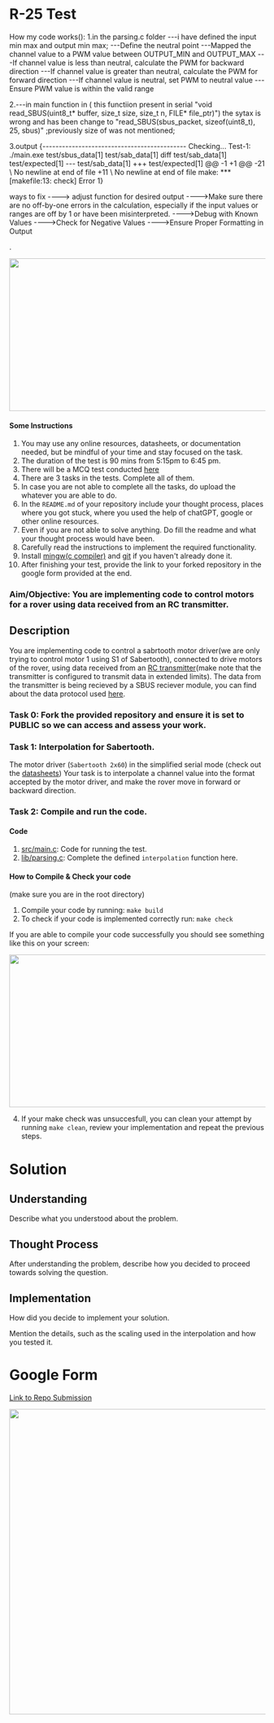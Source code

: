 # R-25 Test

How my code works():
1.in the parsing.c folder
  ---i have defined the input min max and output min max;
  ---Define the neutral point
  ---Mapped the channel value to a PWM value between OUTPUT_MIN and OUTPUT_MAX
  ---If channel value is less than neutral, calculate the PWM for backward direction
  ---If channel value is greater than neutral, calculate the PWM for forward direction
  ---If channel value is neutral, set PWM to neutral value
  ---Ensure PWM value is within the valid range
 
2.---in main function in ( this functiion present in  serial "void read_SBUS(uint8_t* buffer, size_t size, size_t n, FILE* file_ptr)")
  the sytax is wrong and has been change to "read_SBUS(sbus_packet, sizeof(uint8_t), 25, sbus)" ;previously size of was not mentioned;

3.output {--------------------------------------------
Checking...
Test-1: 
./main.exe test/sbus_data\[1\] test/sab_data[1]
diff test/sab_data[1] test/expected[1]
--- test/sab_data[1]
+++ test/expected[1]
@@ -1 +1 @@
-21
\ No newline at end of file
+11
\ No newline at end of file
make: *** [makefile:13: check] Error 1}

ways to fix 
----> adjust function for desired output 
---->Make sure there are no off-by-one errors in the calculation, especially if the input values or ranges are off by 1 or have been misinterpreted.
---->Debug with Known Values
---->Check for Negative Values
---->Ensure Proper Formatting in Output
























.<p align="center">
  <img src="https://github.com/teamrudra/r25-test/blob/main/datasheets/rover.jpeg" width="600" height="300"/>

#### Some Instructions
1. You may use any online resources, datasheets, or documentation needed, but be mindful of your time and stay focused on the task.
2. The duration of the test is 90 mins from 5:15pm to 6:45 pm.
3. There will be a MCQ test conducted [here](https://r25.munmap.net)
4. There are 3 tasks in the tests. Complete all of them.
5. In case you are not able to complete all the tasks, do upload the whatever you are able to do.
6. In the `README.md` of your repository include your thought process, places where you got stuck, where you used the help of chatGPT, google or other online resources.
7. Even if you are not able to solve anything. Do fill the readme and what your thought process would have been.
8. Carefully read the instructions to implement the required functionality.
9. Install [mingw(c compiler)](https://www.mingw-w64.org/downloads/#w64devkit) and [git](https://git-scm.com/downloads) if you haven't already done it.
10. After finishing your test, provide the link to your forked repository in the google form provided at the end.
     
### Aim/Objective: You are implementing code to control motors for a rover using data received from an RC transmitter.
## Description
You are implementing code to control a sabrtooth motor driver(we are only trying to control motor 1 using S1 of Sabertooth), connected to drive motors of the rover, using data received from an [RC transmitter](datasheets/transmitter-manual.pdf)(make note that the transmitter is configured to transmit data in extended limits). The data from the transmitter is being recieved by a SBUS reciever module, you can find about the data protocol used [here](https://github.com/bolderflight/sbus/blob/main/README.md). 

### Task 0: Fork the provided repository and ensure it is set to PUBLIC so we can access and assess your work.
### Task 1: Interpolation for Sabertooth.
The motor driver (`Sabertooth 2x60`) in the simplified serial mode (check out the [datasheets](datasheets/sabertooth(2x60).pdf))
Your task is to interpolate a channel value into the format accepted by the motor driver, and make the rover move in forward or backward direction.
### Task 2: Compile and run the code.

#### Code
1. [src/main.c](src/main.c): Code for running the test.
2. [lib/parsing.c](lib/parsing.c): Complete the defined `interpolation` function here.

#### How to Compile & Check your code
(make sure you are in the root directory)   
1. Compile your code by running: `make build`
2. To check if your code is implemented correctly run: `make check`
   
If you are able to compile your code successfully you should see something like this on your screen:

<p align="center">
  <img src="https://github.com/teamrudra/r25-test/blob/main/datasheets/make_check_succesfull.png" width="600" height="300"/>
</p>

4. If your make check was unsuccesfull, you can clean your attempt by running `make clean`, review your implementation and repeat the previous steps.

# Solution
## Understanding
Describe what you understood about the problem.

## Thought Process
After understanding the problem, describe how you decided to proceed towards solving the question.

## Implementation
How did you decide to implement your solution.

Mention the details, such as the scaling used in the interpolation and how you tested it.

# Google Form
[Link to Repo Submission](https://docs.google.com/forms/d/e/1FAIpQLSeKVbm2dqWxwA5lbEkRfzY8KF619mI5ibGs0Cm2e5wrb0hoWQ/viewform)


<p align="center">
  <img src="https://github.com/teamrudra/r25-test/blob/main/datasheets/feynman-simple.jpg" width="600" height="600"/>
</p>

